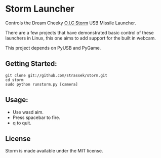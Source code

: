 # Storm Launcher

Controls the Dream Cheeky [O.I.C Storm](http://www.dreamcheeky.com/storm-oic-missile-launcher) USB Missile Launcher.  

There are a few projects that have demonstrated basic control 
of these launchers in Linux, this one aims to add support for 
the built in webcam.

This project depends on PyUSB and PyGame.

## Getting Started:

    git clone git://github.com/strassek/storm.git
    cd storm
    sudo python runstorm.py [camera]

## Usage:

* Use wasd aim.
* Press spacebar to fire.
* q to quit.

## License

Storm is made available under the MIT license.
